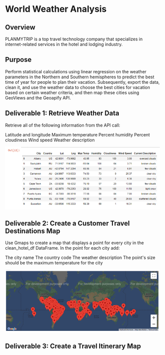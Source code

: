 # World Weather Analysis

## Overview

PLANMYTRIP is a top travel technology company that specializes in internet-related services in the hotel and lodging industry.

## Purpose

Perform statistical calculations using linear regression on the weather parameters in the Northern and Southern hemispheres to predict the best time of year for people to plan their vacation. Subsequently, export the data, clean it, and use the weather data to choose the best cities for vacation based on certain weather criteria, and then map these cities using GeoViews and the Geoapify API.

## Deliverable 1: Retrieve Weather Data

Retrieve all of the following information from the API call:

Latitude and longitude
Maximum temperature
Percent humidity
Percent cloudiness
Wind speed
Weather description


![](Image_d1.png)

## Deliverable 2: Create a Customer Travel Destinations Map 

Use Gmaps to create a map that displays a point for every city in the clean_hotel_df DataFrame. In the point for each city add:

The city name
The country code
The weather description
The point's size should be the maximum temperature for the city

![](WeatherPy_vacation_map.png.png)

## Deliverable 3: Create a Travel Itinerary Map







